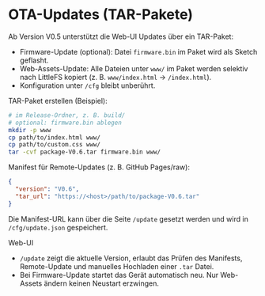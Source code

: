 # OTA-Updates (TAR-Pakete)

Ab Version V0.5 unterstützt die Web-UI Updates über ein TAR-Paket:

- Firmware-Update (optional): Datei `firmware.bin` im Paket wird als Sketch geflasht.
- Web-Assets-Update: Alle Dateien unter `www/` im Paket werden selektiv nach LittleFS kopiert (z. B. `www/index.html` -> `/index.html`).
- Konfiguration unter `/cfg` bleibt unberührt.

TAR-Paket erstellen (Beispiel):

```bash
# im Release-Ordner, z. B. build/
# optional: firmware.bin ablegen
mkdir -p www
cp path/to/index.html www/
cp path/to/custom.css www/
tar -cvf package-V0.6.tar firmware.bin www/
```

Manifest für Remote-Updates (z. B. GitHub Pages/raw):

```json
{
  "version": "V0.6",
  "tar_url": "https://<host>/path/to/package-V0.6.tar"
}
```

Die Manifest-URL kann über die Seite `/update` gesetzt werden und wird in `/cfg/update.json` gespeichert.

Web-UI

- `/update` zeigt die aktuelle Version, erlaubt das Prüfen des Manifests, Remote-Update und manuelles Hochladen einer `.tar` Datei.
- Bei Firmware-Update startet das Gerät automatisch neu. Nur Web-Assets ändern keinen Neustart erzwingen.

